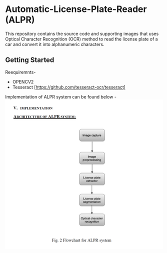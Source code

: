 # Automatic-License-Plate-Reader (ALPR)
This repository contains the source code and supporting images that uses Optical Character Recognition (OCR) method to read the license plate of a car and convert it into alphanumeric characters.


## Getting Started


Reequiremnts- 
- OPENCV2
- Tesseract [https://github.com/tesseract-ocr/tesseract]










Implementation of ALPR system can be found below - 
![ALPR flowchart](ALPRflowchart.png)
